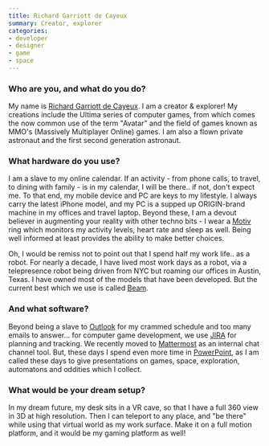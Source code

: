 ```yaml
---
title: Richard Garriott de Cayeux
summary: Creator, explorer 
categories:
- developer
- designer
- game
- space
---
```


### Who are you, and what do you do?

My name is [Richard Garriott de Cayeux](https://richardgarriott.com/ "Richard's website."). I am a creator & explorer! My creations include the Ultima series of computer games, from which comes the now common use of the term "Avatar" and the field of games known as MMO's (Massively Multiplayer Online) games. I am also a flown private astronaut and the first second generation astronaut.

### What hardware do you use?

I am a slave to my online calendar. If an activity - from phone calls, to travel, to dining with family - is in my calendar, I will be there.. if not, don't expect me. To that end, my mobile device and PC are keys to my lifestyle. I always carry the latest iPhone model, and my PC is a supped up ORIGIN-brand machine in my offices and travel laptop. Beyond these, I am a devout believer in augmenting your reality with other techno bits - I wear a [Motiv][] ring which monitors my activity levels, heart rate and sleep as well. Being well informed at least provides the ability to make better choices.

Oh, I would be remiss not to point out that I spend half my work life.. as a robot. For nearly a decade, I have lived most work days as a robot, via a telepresence robot being driven from NYC but roaming our offices in Austin, Texas. I have owned most of the models that have been developed. But the current best which we use is called [Beam][beam-pro].

### And what software?

Beyond being a slave to [Outlook][] for my crammed schedule and too many emails to answer... for computer game development, we use [JIRA][] for planning and tracking. We recently moved to [Mattermost][] as an internal chat channel tool. But, these days I spend even more time in [PowerPoint][], as I am called these days to give presentations on games, space, exploration, automatons and oddities which I collect.

### What would be your dream setup?

In my dream future, my desk sits in a VR cave, so that I have a full 360 view in 3D at high resolution. Then I can teleport to any place, and "be there" while using that virtual world as my work surface. Make it on a full motion platform, and it would be my gaming platform as well!

[beam-pro]: https://telepresencerobots.com/robots/suitable-technologies-beam-pro "A telepresence robot."
[motiv]: https://mymotiv.com/ "A fitness and sleep-tracking ring."
[jira]: https://www.atlassian.com/software/jira "Issue/project tracking software."
[mattermost]: https://mattermost.com/ "An open-source corporate chat service."
[outlook]: https://products.office.com/en-us/outlook/email-and-calendar-software-microsoft-outlook "An email, calendar and contact software suite."
[powerpoint]: https://products.office.com/en-us/powerpoint "Presentation software."
